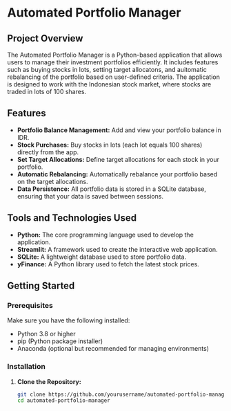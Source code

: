 # Automated Portfolio Manager

## Project Overview

The Automated Portfolio Manager is a Python-based application that allows users to manage their investment portfolios efficiently. It includes features such as buying stocks in lots, setting target allocatons, and auitomatic rebalancing of the portfolio based on user-defined criteria. The application is designed to work with the Indonesian stock market, where stocks are traded in lots of 100 shares.

## Features

- **Portfolio Balance Management:** Add and view your portfolio balance in IDR.
- **Stock Purchases:** Buy stocks in lots (each lot equals 100 shares) directly from the app.
- **Set Target Allocations:** Define target allocations for each stock in your portfolio.
- **Automatic Rebalancing:** Automatically rebalance your portfolio based on the target allocations.
- **Data Persistence:** All portfolio data is stored in a SQLite database, ensuring that your data is saved between sessions.

## Tools and Technologies Used

- **Python:** The core programming language used to develop the application.
- **Streamlit:** A framework used to create the interactive web application.
- **SQLite:** A lightweight database used to store portfolio data.
- **yFinance:** A Python library used to fetch the latest stock prices.

## Getting Started

### Prerequisites

Make sure you have the following installed:

- Python 3.8 or higher
- pip (Python package installer)
- Anaconda (optional but recommended for managing environments)

### Installation

1. **Clone the Repository:**
   ```bash
   git clone https://github.com/yourusername/automated-portfolio-manager.git
   cd automated-portfolio-manager
